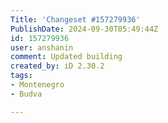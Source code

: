 ```yaml
---
Title: 'Changeset #157279936'
PublishDate: 2024-09-30T05:49:44Z
id: 157279936
user: anshanin
comment: Updated building
created_by: iD 2.30.2
tags:
- Montenegro
- Budva

---
```

